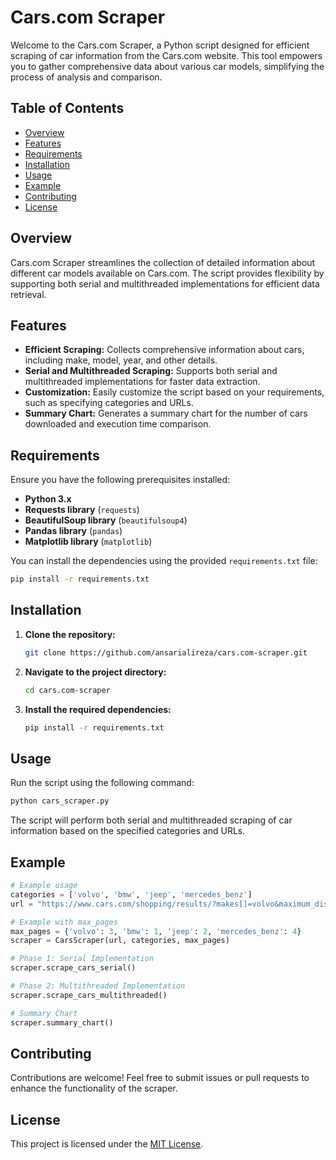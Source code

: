 # Cars.com Scraper

Welcome to the Cars.com Scraper, a Python script designed for efficient scraping of car information from the Cars.com website. This tool empowers you to gather comprehensive data about various car models, simplifying the process of analysis and comparison.

## Table of Contents
- [Overview](#overview)
- [Features](#features)
- [Requirements](#requirements)
- [Installation](#installation)
- [Usage](#usage)
- [Example](#example)
- [Contributing](#contributing)
- [License](#license)

## Overview

Cars.com Scraper streamlines the collection of detailed information about different car models available on Cars.com. The script provides flexibility by supporting both serial and multithreaded implementations for efficient data retrieval.

## Features

- **Efficient Scraping:** Collects comprehensive information about cars, including make, model, year, and other details.
- **Serial and Multithreaded Scraping:** Supports both serial and multithreaded implementations for faster data extraction.
- **Customization:** Easily customize the script based on your requirements, such as specifying categories and URLs.
- **Summary Chart:** Generates a summary chart for the number of cars downloaded and execution time comparison.

## Requirements

Ensure you have the following prerequisites installed:

- **Python 3.x**
- **Requests library** (`requests`)
- **BeautifulSoup library** (`beautifulsoup4`)
- **Pandas library** (`pandas`)
- **Matplotlib library** (`matplotlib`)

You can install the dependencies using the provided `requirements.txt` file:

```bash
pip install -r requirements.txt
```

## Installation

1. **Clone the repository:**

   ```bash
   git clone https://github.com/ansarialireza/cars.com-scraper.git
   ```

2. **Navigate to the project directory:**

   ```bash
   cd cars.com-scraper
   ```

3. **Install the required dependencies:**

   ```bash
   pip install -r requirements.txt
   ```

## Usage

Run the script using the following command:

```bash
python cars_scraper.py
```

The script will perform both serial and multithreaded scraping of car information based on the specified categories and URLs.

## Example

```python
# Example usage
categories = ['volvo', 'bmw', 'jeep', 'mercedes_benz']
url = "https://www.cars.com/shopping/results/?makes[]=volvo&maximum_distance=all&stock_type=all&zip="

# Example with max_pages
max_pages = {'volvo': 3, 'bmw': 1, 'jeep': 2, 'mercedes_benz': 4}
scraper = CarsScraper(url, categories, max_pages)

# Phase 1: Serial Implementation
scraper.scrape_cars_serial()

# Phase 2: Multithreaded Implementation
scraper.scrape_cars_multithreaded()

# Summary Chart
scraper.summary_chart()
```

## Contributing

Contributions are welcome! Feel free to submit issues or pull requests to enhance the functionality of the scraper.

## License

This project is licensed under the [MIT License](LICENSE).